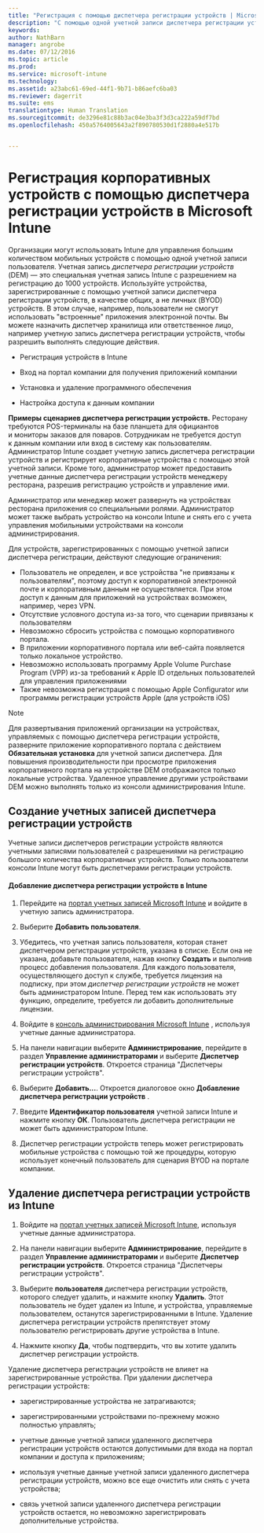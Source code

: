 ```yaml
---
title: "Регистрация с помощью диспетчера регистрации устройств | Microsoft Intune"
description: "С помощью одной учетной записи диспетчера регистрации устройств (DEM) можно управлять множеством общих мобильных устройств, принадлежащих компании."
keywords: 
author: NathBarn
manager: angrobe
ms.date: 07/12/2016
ms.topic: article
ms.prod: 
ms.service: microsoft-intune
ms.technology: 
ms.assetid: a23abc61-69ed-44f1-9b71-b86aefc6ba03
ms.reviewer: dagerrit
ms.suite: ems
translationtype: Human Translation
ms.sourcegitcommit: de3296e81c88b3ac04e3ba3f3d3ca222a59df7bd
ms.openlocfilehash: 450a5764005643a2f890780530d1f2880a4e517b


---
```



# Регистрация корпоративных устройств с помощью диспетчера регистрации устройств в Microsoft Intune
Организации могут использовать Intune для управления большим количеством мобильных устройств с помощью одной учетной записи пользователя. Учетная запись *диспетчера регистрации устройств* (DEM) — это специальная учетная запись Intune с разрешением на регистрацию до 1000 устройств. Используйте устройства, зарегистрированные с помощью учетной записи диспетчера регистрации устройств, в качестве общих, а не личных (BYOD) устройств. В этом случае, например, пользователи не смогут использовать "встроенные" приложения электронной почты. Вы можете назначить диспетчер хранилища или ответственное лицо, например учетную запись диспетчера регистрации устройств, чтобы разрешить выполнять следующие действия.

-   Регистрация устройств в Intune

-   Вход на портал компании для получения приложений компании

-   Установка и удаление программного обеспечения

-   Настройка доступа к данным компании


**Примеры сценариев диспетчера регистрации устройств.** Ресторану требуются POS-терминалы на базе планшета для официантов и мониторы заказов для поваров. Сотрудникам не требуется доступ к данным компании или вход в систему как пользователям. Администратор Intune создает учетную запись диспетчера регистрации устройств и регистрирует корпоративные устройства с помощью этой учетной записи. Кроме того, администратор может предоставить учетные данные диспетчера регистрации устройств менеджеру ресторана, разрешив регистрацию устройств и управление ими.

Администратор или менеджер может развернуть на устройствах ресторана приложения со специальными ролями. Администратор может также выбрать устройство на консоли Intune и снять его с учета управления мобильными устройствами на консоли администрирования.

Для устройств, зарегистрированных с помощью учетной записи диспетчера регистрации, действуют следующие ограничения:
  - Пользователь не определен, и все устройства "не привязаны к пользователям", поэтому доступ к корпоративной электронной почте и корпоративным данным не осуществляется. При этом доступ к данным для приложений на устройствах возможен, например, через VPN.
  - Отсутствие условного доступа из-за того, что сценарии привязаны к пользователям
  - Невозможно сбросить устройства с помощью корпоративного портала.
  - В приложении корпоративного портала или веб-сайта появляется только локальное устройство.
  - Невозможно использовать программу Apple Volume Purchase Program (VPP) из-за требований к Apple ID отдельных пользователей для управления приложениями
  - Также невозможна регистрация с помощью Apple Configurator или программы регистрации устройств Apple (для устройств iOS)

> [!NOTE]
> Для развертывания приложений организации на устройствах, управляемых с помощью диспетчера регистрации устройств, разверните приложение корпоративного портала с действием **Обязательная установка** для учетной записи диспетчера.
> Для повышения производительности при просмотре приложения корпоративного портала на устройстве DEM отображаются только локальные устройства. Удаленное управление другими устройствами DEM можно выполнять только из консоли администрирования Intune.

## Создание учетных записей диспетчера регистрации устройств
Учетные записи диспетчеров регистрации устройств являются учетными записями пользователей с разрешениями на регистрацию большого количества корпоративных устройств. Только пользователи консоли Intune могут быть диспетчерами регистрации устройств.

#### Добавление диспетчера регистрации устройств в Intune

1.  Перейдите на [портал учетных записей Microsoft Intune](http://go.microsoft.com/fwlink/?LinkId=698854) и войдите в учетную запись администратора.

2.  Выберите **Добавить пользователя**.

3.  Убедитесь, что учетная запись пользователя, которая станет диспетчером регистрации устройств, указана в списке. Если она не указана, добавьте пользователя, нажав кнопку **Создать** и выполнив процесс добавления пользователя. Для каждого пользователя, осуществляющего доступ к службе, требуется лицензия на подписку, при этом *диспетчер регистрации устройств* не может быть администратором Intune. Перед тем как использовать эту функцию, определите, требуется ли добавить дополнительные лицензии.

4.  Войдите в [консоль администрирования Microsoft Intune](http://manage.microsoft.com) , используя учетные данные администратора.

5.  На панели навигации выберите **Администрирование**, перейдите в раздел **Управление администраторами** и выберите **Диспетчер регистрации устройств**. Откроется страница "Диспетчеры регистрации устройств".

6.  Выберите **Добавить...**. Откроется диалоговое окно **Добавление диспетчера регистрации устройств** .

7.  Введите **Идентификатор пользователя** учетной записи Intune и нажмите кнопку **ОК**. Пользователь диспетчера регистрации не может быть администратором Intune.

8.  Диспетчер регистрации устройств теперь может регистрировать мобильные устройства с помощью той же процедуры, которую использует конечный пользователь для сценария BYOD на портале компании.

## Удаление диспетчера регистрации устройств из Intune

1.  Войдите на [портал учетных записей Microsoft Intune](http://manage.microsoft.com), используя учетные данные администратора.

2.  На панели навигации выберите **Администрирование**, перейдите в раздел **Управление администраторами** и выберите **Диспетчер регистрации устройств**. Откроется страница "Диспетчеры регистрации устройств".

3.  Выберите **пользователя** диспетчера регистрации устройств, которого следует удалить, и нажмите кнопку **Удалить**. Этот пользователь не будет удален из Intune, и устройства, управляемые пользователем, останутся зарегистрированными в Intune. Удаление диспетчера регистрации устройств препятствует этому пользователю регистрировать другие устройства в Intune.

4.  Нажмите кнопку **Да**, чтобы подтвердить, что вы хотите удалить диспетчер регистрации устройств.

Удаление диспетчера регистрации устройств не влияет на зарегистрированные устройства. При удалении диспетчера регистрации устройств:

-   зарегистрированные устройства не затрагиваются;

-   зарегистрированными устройствами по-прежнему можно полностью управлять;

-   учетные данные учетной записи удаленного диспетчера регистрации устройств остаются допустимыми для входа на портал компании и доступа к приложениям;

-   используя учетные данные учетной записи удаленного диспетчера регистрации устройств, можно все еще очистить или снять с учета устройства;

-   связь учетной записи удаленного диспетчера регистрации устройств остается, но невозможно зарегистрировать дополнительные устройства.



<!--HONumber=Jul16_HO5-->


